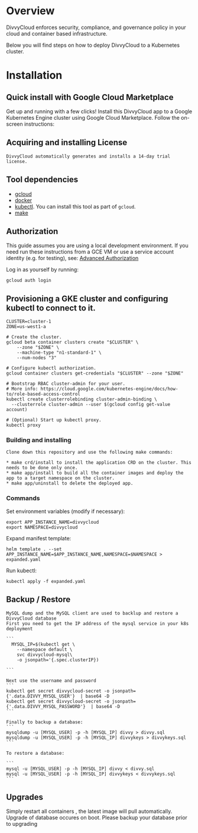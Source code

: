 
# Overview

DivvyCloud enforces security, compliance, and governance policy in your cloud and container based infrastructure.

Below you will find steps on how to deploy DivvyCloud to a Kubernetes cluster. 

# Installation

## Quick install with Google Cloud Marketplace

Get up and running with a few clicks! Install this DivvyCloud app to a Google
Kubernetes Engine cluster using Google Cloud Marketplace. Follow the on-screen
instructions:

## Acquiring and installing License 

	DivvyCloud automatically generates and installs a 14-day trial license.

## Tool dependencies

- [gcloud](https://cloud.google.com/sdk/)
- [docker](https://docs.docker.com/install/)
- [kubectl](https://kubernetes.io/docs/tasks/tools/install-kubectl/). You can install
  this tool as part of `gcloud`.
- [make](https://www.gnu.org/software/make/)

## Authorization

This guide assumes you are using a local development environment. If you need
run these instructions from a GCE VM or use a service account identity
(e.g. for testing), see: [Advanced Authorization](#advanced-authorization)

Log in as yourself by running:

```shell
gcloud auth login
```

## Provisioning a GKE cluster and configuring kubectl to connect to it.

```
CLUSTER=cluster-1
ZONE=us-west1-a

# Create the cluster.
gcloud beta container clusters create "$CLUSTER" \
    --zone "$ZONE" \
    --machine-type "n1-standard-1" \
    --num-nodes "3"

# Configure kubectl authorization.
gcloud container clusters get-credentials "$CLUSTER" --zone "$ZONE"

# Bootstrap RBAC cluster-admin for your user.
# More info: https://cloud.google.com/kubernetes-engine/docs/how-to/role-based-access-control
kubectl create clusterrolebinding cluster-admin-binding \
  --clusterrole cluster-admin --user $(gcloud config get-value account)

# (Optional) Start up kubectl proxy.
kubectl proxy
```



### Building and installing 
	Clone down this repository and use the following make commands:

	* make crd/install to install the application CRD on the cluster. This needs to be done only once.
	* make app/install to build all the container images and deploy the app to a target namespace on the cluster.
	* make app/uninstall to delete the deployed app.

### Commands

Set environment variables (modify if necessary):
```
export APP_INSTANCE_NAME=divvycloud
export NAMESPACE=divvycloud
```

Expand manifest template:
```
helm template . --set APP_INSTANCE_NAME=$APP_INSTANCE_NAME,NAMESPACE=$NAMESPACE > expanded.yaml
```

Run kubectl:
```
kubectl apply -f expanded.yaml
```


## Backup / Restore

	MySQL dump and the MySQL client are used to backlup and restore a DivvyCloud database
	First you need to get the IP address of the mysql service in your k8s deployment 

	```
      MYSQL_IP=$(kubectl get \
        --namespace default \
        svc divvycloud-mysql\
        -o jsonpath='{.spec.clusterIP})

    ```
    
	Next use the username and password
	```
	kubectl get secret divvycloud-secret -o jsonpath={'.data.DIVVY_MYSQL_USER'}  | base64 -D
	kubectl get secret divvycloud-secret -o jsonpath={'.data.DIVVY_MYSQL_PASSWORD'}  | base64 -D
	```

	Finally to backup a database:
	```
	mysqldump -u [MYSQL_USER] -p -h [MYSQL_IP] divvy > divvy.sql
	mysqldump -u [MYSQL_USER] -p -h [MYSQL_IP] divvykeys > divvykeys.sql
	```

	To restore a database:

	```
	mysql -u [MYSQL_USER] -p -h [MYSQL_IP] divvy < divvy.sql
	mysql -u [MYSQL_USER] -p -h [MYSQL_IP] divvykeys < divvykeys.sql
	```

## Upgrades

 Simply restart all containers , the latest image will pull automatically. Upgrade of database occures on boot.
 Please backup your database prior to upgrading

